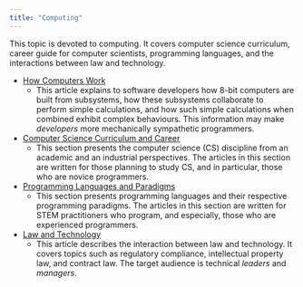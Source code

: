 ```yaml
---
title: "Computing"
---
```


This topic is devoted to computing. It covers computer science curriculum, career guide for computer scientists, programming languages, and the interactions between law and technology.

- [How Computers Work](HowComputersWork.md)
  - This article explains to software developers how 8-bit computers are built from subsystems, how these subsystems collaborate to perform simple calculations, and how such simple calculations when combined exhibit complex behaviours. This information may make *developers* more mechanically sympathetic programmers.
- [Computer Science Curriculum and Career](CS.md)
  - This section presents the computer science (CS) discipline from an academic and an industrial perspectives. The articles in this section are written for those planning to study CS, and in particular, those who are novice programmers.
- [Programming Languages and Paradigms](PL.md)
  - This section presents programming languages and their respective programming paradigms. The articles in this section are written for STEM practitioners who program, and especially, those who are experienced programmers.
- [Law and Technology](LawAndTechnology.md)
  - This article describes the interaction between law and technology. It covers topics such as regulatory compliance, intellectual property law, and contract law. The target audience is technical *leaders* and *managers*.